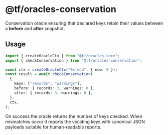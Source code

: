 # @tf/oracles-conservation

Conservation oracle ensuring that declared keys retain their values between a **before** and **after** snapshot.

## Usage

```ts
import { createOracleCtx } from "@tf/oracles-core";
import { checkConservation } from "@tf/oracles-conservation";

const ctx = createOracleCtx("0xfeed", { now: 0 });
const result = await checkConservation(
  {
    keys: ["records", "warnings"],
    before: { records: 3, warnings: 0 },
    after: { records: 3, warnings: 0 },
  },
  ctx,
);
```

On success the oracle returns the number of keys checked. When mismatches occur it reports the violating keys with canonical
JSON payloads suitable for human-readable reports.
